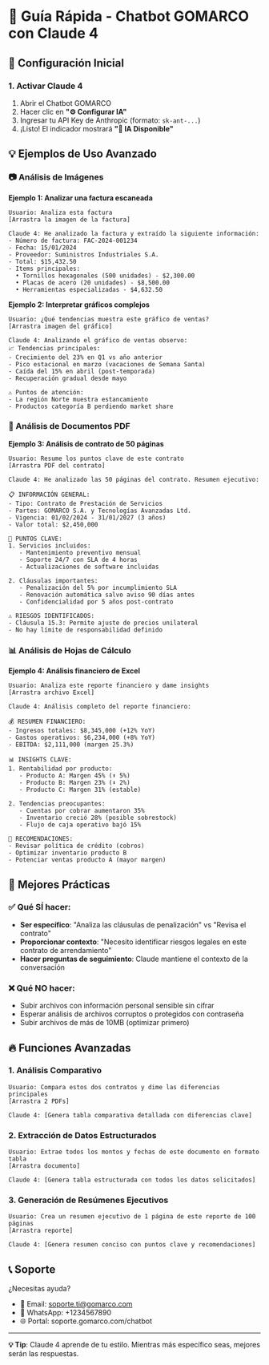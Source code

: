 # 🚀 Guía Rápida - Chatbot GOMARCO con Claude 4

## 🔧 Configuración Inicial

### 1. Activar Claude 4
1. Abrir el Chatbot GOMARCO
2. Hacer clic en **"⚙️ Configurar IA"**
3. Ingresar tu API Key de Anthropic (formato: `sk-ant-...`)
4. ¡Listo! El indicador mostrará **"🤖 IA Disponible"**

## 💡 Ejemplos de Uso Avanzado

### 📷 Análisis de Imágenes

**Ejemplo 1: Analizar una factura escaneada**
```
Usuario: Analiza esta factura
[Arrastra la imagen de la factura]

Claude 4: He analizado la factura y extraído la siguiente información:
- Número de factura: FAC-2024-001234
- Fecha: 15/01/2024
- Proveedor: Suministros Industriales S.A.
- Total: $15,432.50
- Items principales:
  • Tornillos hexagonales (500 unidades) - $2,300.00
  • Placas de acero (20 unidades) - $8,500.00
  • Herramientas especializadas - $4,632.50
```

**Ejemplo 2: Interpretar gráficos complejos**
```
Usuario: ¿Qué tendencias muestra este gráfico de ventas?
[Arrastra imagen del gráfico]

Claude 4: Analizando el gráfico de ventas observo:
📈 Tendencias principales:
- Crecimiento del 23% en Q1 vs año anterior
- Pico estacional en marzo (vacaciones de Semana Santa)
- Caída del 15% en abril (post-temporada)
- Recuperación gradual desde mayo

⚠️ Puntos de atención:
- La región Norte muestra estancamiento
- Productos categoría B perdiendo market share
```

### 📄 Análisis de Documentos PDF

**Ejemplo 3: Análisis de contrato de 50 páginas**
```
Usuario: Resume los puntos clave de este contrato
[Arrastra PDF del contrato]

Claude 4: He analizado las 50 páginas del contrato. Resumen ejecutivo:

📋 INFORMACIÓN GENERAL:
- Tipo: Contrato de Prestación de Servicios
- Partes: GOMARCO S.A. y Tecnologías Avanzadas Ltd.
- Vigencia: 01/02/2024 - 31/01/2027 (3 años)
- Valor total: $2,450,000

🔑 PUNTOS CLAVE:
1. Servicios incluidos:
   - Mantenimiento preventivo mensual
   - Soporte 24/7 con SLA de 4 horas
   - Actualizaciones de software incluidas

2. Cláusulas importantes:
   - Penalización del 5% por incumplimiento SLA
   - Renovación automática salvo aviso 90 días antes
   - Confidencialidad por 5 años post-contrato

⚠️ RIESGOS IDENTIFICADOS:
- Cláusula 15.3: Permite ajuste de precios unilateral
- No hay límite de responsabilidad definido
```

### 📊 Análisis de Hojas de Cálculo

**Ejemplo 4: Análisis financiero de Excel**
```
Usuario: Analiza este reporte financiero y dame insights
[Arrastra archivo Excel]

Claude 4: Análisis completo del reporte financiero:

💰 RESUMEN FINANCIERO:
- Ingresos totales: $8,345,000 (+12% YoY)
- Gastos operativos: $6,234,000 (+8% YoY)
- EBITDA: $2,111,000 (margen 25.3%)

📊 INSIGHTS CLAVE:
1. Rentabilidad por producto:
   - Producto A: Margen 45% (⬆️ 5%)
   - Producto B: Margen 23% (⬇️ 2%)
   - Producto C: Margen 31% (estable)

2. Tendencias preocupantes:
   - Cuentas por cobrar aumentaron 35%
   - Inventario creció 28% (posible sobrestock)
   - Flujo de caja operativo bajó 15%

🎯 RECOMENDACIONES:
- Revisar política de crédito (cobros)
- Optimizar inventario producto B
- Potenciar ventas producto A (mayor margen)
```

## 🎯 Mejores Prácticas

### ✅ Qué SÍ hacer:
- **Ser específico**: "Analiza las cláusulas de penalización" vs "Revisa el contrato"
- **Proporcionar contexto**: "Necesito identificar riesgos legales en este contrato de arrendamiento"
- **Hacer preguntas de seguimiento**: Claude mantiene el contexto de la conversación

### ❌ Qué NO hacer:
- Subir archivos con información personal sensible sin cifrar
- Esperar análisis de archivos corruptos o protegidos con contraseña
- Subir archivos de más de 10MB (optimizar primero)

## 🔥 Funciones Avanzadas

### 1. Análisis Comparativo
```
Usuario: Compara estos dos contratos y dime las diferencias principales
[Arrastra 2 PDFs]

Claude 4: [Genera tabla comparativa detallada con diferencias clave]
```

### 2. Extracción de Datos Estructurados
```
Usuario: Extrae todos los montos y fechas de este documento en formato tabla
[Arrastra documento]

Claude 4: [Genera tabla estructurada con todos los datos solicitados]
```

### 3. Generación de Resúmenes Ejecutivos
```
Usuario: Crea un resumen ejecutivo de 1 página de este reporte de 100 páginas
[Arrastra reporte]

Claude 4: [Genera resumen conciso con puntos clave y recomendaciones]
```

## 📞 Soporte

¿Necesitas ayuda?
- 📧 Email: soporte.ti@gomarco.com
- 📱 WhatsApp: +1234567890
- 🌐 Portal: soporte.gomarco.com/chatbot

---

**💡 Tip**: Claude 4 aprende de tu estilo. Mientras más específico seas, mejores serán las respuestas. 